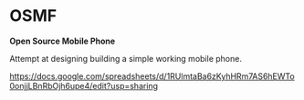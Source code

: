 # OSMF
**Open Source Mobile Phone**

Attempt at designing building a simple working mobile phone.

https://docs.google.com/spreadsheets/d/1RUlmtaBa6zKyhHRm7AS6hEWTo0onjjLBnRbOjh6upe4/edit?usp=sharing